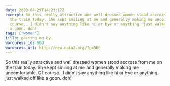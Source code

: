 ```yaml
---
date: 2003-04-29T14:23:17Z
excerpt: So this really attractive and well dressed women stood accross from me on
  the train today. She kept smiling at me and generally making me uncomfortable. Of
  course.. I didn't say anything like hi or bye or anything. just walked off like
  a goon. doh!
tags: ["women"]
title: passing me by
wordpress_id: 500
wordpress_url: http://new.nata2.org/?p=500
---
```


So this really attractive and well dressed women stood accross from me on the train today. She kept smiling at me and generally making me uncomfortable. Of course.. I didn't say anything like hi or bye or anything. just walked off like a goon. doh!
